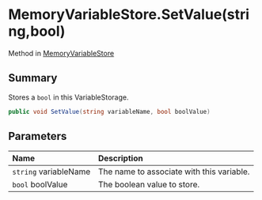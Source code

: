 # MemoryVariableStore.SetValue(string,bool)

Method in [MemoryVariableStore](api/csharp/yarn.memoryvariablestore.md)

## Summary


Stores a  <code>bool</code>  in this VariableStorage.


```csharp
public void SetValue(string variableName, bool boolValue)
```

## Parameters

|Name|Description|
|:---|:---|
|`string` variableName|The name to associate with this variable.|
|`bool` boolValue|The boolean value to store.|

